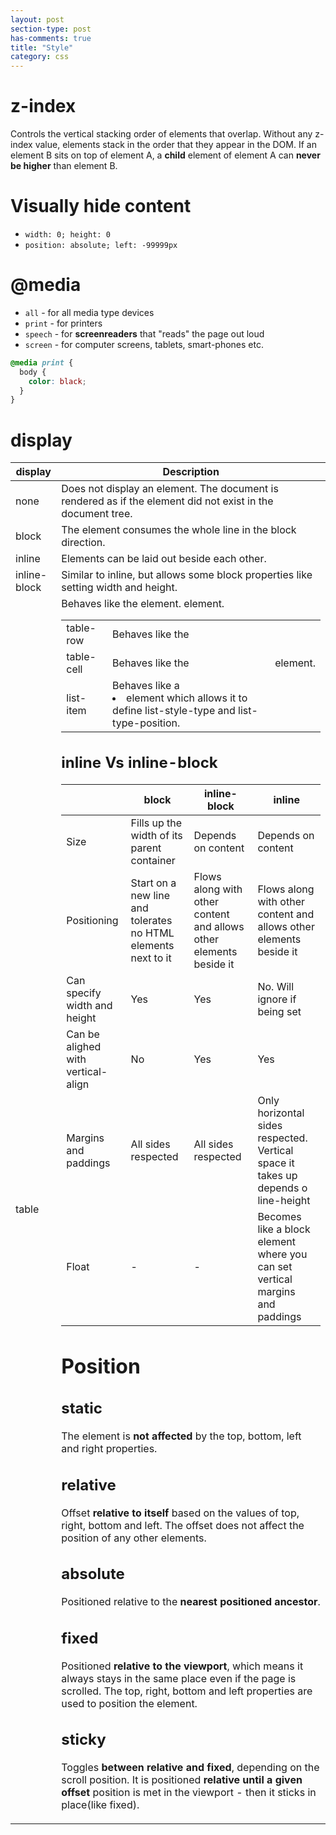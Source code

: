 ```yaml
---
layout: post
section-type: post
has-comments: true
title: "Style"
category: css
---
```


# z-index

Controls the vertical stacking order of elements that overlap. Without any z-index value, elements stack in the order that they appear in the DOM. If an element B sits on top of element A, a **child** element of element A can **never be higher** than element B.


# Visually hide content

- `width: 0; height: 0`
- `position: absolute; left: -99999px`

# @media

- `all` - for all media type devices
- `print` - for printers
- `speech` - for **screenreaders** that "reads" the page out loud
- `screen` - for computer screens, tablets, smart-phones etc.

```css
@media print {
  body {
    color: black;
  }
}
```

# display

| display | Description |
| --- | --- |
| none | Does not display an element. The document is rendered as if the element did not exist in the document tree. |
| block | The element consumes the whole line in the block direction. |
| inline | Elements can be laid out beside each other. |
| inline-block | Similar to inline, but allows some block properties like setting width and height. |
| table | Behaves like the <table> element. |
| table-row | Behaves like the <tr> element. |
| table-cell | Behaves like the <td> element. |
| list-item | Behaves like a <li> element which allows it to define list-style-type and list-type-position. |

## inline Vs inline-block

|  | block | inline-block | inline |
| --- | --- | --- | --- |
| Size | Fills up the width of its parent container | Depends on content | Depends on content |
| Positioning | Start on a new line and tolerates no HTML elements next to it | Flows along with other content and allows other elements beside it | Flows along with other content and allows other elements beside it |
| Can specify width and height | Yes | Yes | No. Will ignore if being set |
| Can be alighed with vertical-align | No | Yes | Yes |
| Margins and paddings | All sides respected | All sides respected | Only horizontal sides respected. Vertical space it takes up depends o line-height |
| Float | - | - | Becomes like a block element where you can set vertical margins and paddings |

# Position

## static

The element is **not affected** by the top, bottom, left and right properties.

## relative

Offset **relative to itself** based on the values of top, right, bottom and left. The offset does not affect the position of any other elements.

## absolute

Positioned relative to the **nearest positioned ancestor**.

## fixed

Positioned **relative to the viewport**, which means it always stays in the same place even if the page is scrolled. The top, right, bottom and left properties are used to position the element.

## sticky

Toggles **between relative and fixed**, depending on the scroll position. It is positioned **relative until a given offset** position is met in the viewport - then it sticks in place(like fixed).